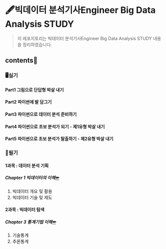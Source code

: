 # 🖋빅데이터 분석기사Engineer Big Data Analysis STUDY

> 이 레포지토리는 빅데이터 분석기사Engineer Big Data Analysis STUDY 내용을 정리하였습니다.
>



## contents📑<a id="contents"></a>

### 🖥️실기

#### Part1 그림으로 단답형 박살 내기

#### Part2 파이썬에 발 담그기

#### Part3 파이썬으로 데이터 분석 준비하기

#### Part4 파이썬으로 초보 분석가 되기 - 제1유형 박살 내기

#### Part5 파이썬으로 초보 분석가 탈출하기 - 제2유형 박살 내기

### 📝필기

#### 1과목 : 데이터 분석 기획

##### Chapter 1 빅데이터의 이해[✏](./written_test/1_1.md)

1. 빅데이터 개요 및 활용
2. 빅데이터 기술 및 제도

#### 2과목 : 빅데이터 탐색

##### Chapter 3 통계기법 이해[✏](./2_3.md)

1. 기술통계
2. 추론통계
